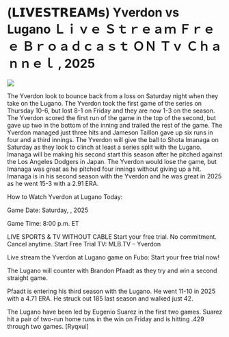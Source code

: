 # (𝗟𝗜𝗩𝗘𝗦𝗧𝗥𝗘𝗔𝗠𝘀) Yverdon vs Lugano Ｌｉｖｅ Ｓｔｒｅａｍ Ｆｒｅｅ Ｂｒｏａｄｃａｓｔ ＯＮ Ｔｖ Ｃｈａｎｎｅｌ , 2025  
  
  
[![](https://i.imgur.com/qSNzIqt.png)](https://movie.rssnews.media/abMnprJk.php)  
  
The Yverdon look to bounce back from a loss on Saturday night when they take on the Lugano. The Yverdon took the first game of the series on Thursday 10-6, but lost 8-1 on Friday and they are now 1-3 on the season. The Yverdon scored the first run of the game in the top of the second, but gave up two in the bottom of the inning and trailed the rest of the game. The Yverdon managed just three hits and Jameson Taillon gave up six runs in four and a third innings. The Yverdon will give the ball to Shota Imanaga on Saturday as they look to clinch at least a series split with the Lugano. Imanaga will be making his second start this season after he pitched against the Los Angeles Dodgers in Japan. The Yverdon would lose the game, but Imanaga was great as he pitched four innings without giving up a hit. Imanaga is in his second season with the Yverdon and he was great in 2025 as he went 15-3 with a 2.91 ERA.

How to Watch Yverdon at Lugano Today:

Game Date: Saturday, , 2025

Game Time: 8:00 p.m. ET

LIVE SPORTS & TV WITHOUT CABLE
Start your free trial. No commitment. Cancel anytime.
Start Free Trial
TV: MLB.TV – Yverdon

Live stream the Yverdon at Lugano game on Fubo: Start your free trial now!

The Lugano will counter with Brandon Pfaadt as they try and win a second straight game.

Pfaadt is entering his third season with the Lugano. He went 11-10 in 2025 with a 4.71 ERA. He struck out 185 last season and walked just 42.

The Lugano have been led by Eugenio Suarez in the first two games. Suarez hit a pair of two-run home runs in the win on Friday and is hitting .429 through two games. [Ryqxui]
